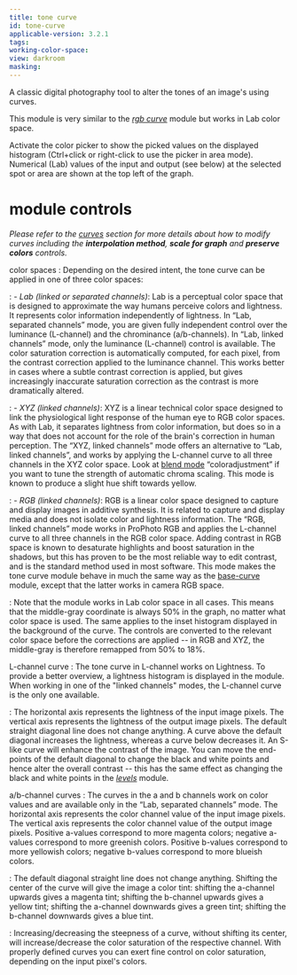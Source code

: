 ```yaml
---
title: tone curve
id: tone-curve
applicable-version: 3.2.1
tags: 
working-color-space:  
view: darkroom
masking: 
---
```


A classic digital photography tool to alter the tones of an image's using curves.

This module is very similar to the [_rgb curve_](./rgb-curve.md) module but works in Lab color space.

Activate the color picker to show the picked values on the displayed histogram (Ctrl+click or right-click to use the picker in area mode). Numerical (Lab) values of the input and output (see below) at the selected spot or area are shown at the top left of the graph.

# module controls

_Please refer to the [curves](../../darkroom/processing-modules/curves.md) section for more details about how to modify curves including the **interpolation method**, **scale for graph** and **preserve colors** controls._

color spaces
: Depending on the desired intent, the tone curve can be applied in one of three color spaces:

: - _Lab (linked or separated channels)_: Lab is a perceptual color space that is designed to approximate the way humans perceive colors and lightness. It represents color information independently of lightness. In “Lab, separated channels” mode, you are given fully independent control over the luminance (L-channel) and the chrominance (a/b-channels). In “Lab, linked channels” mode, only the luminance (L-channel) control is available. The color saturation correction is automatically computed, for each pixel, from the contrast correction applied to the luminance channel. This works better in cases where a subtle contrast correction is applied, but gives increasingly inaccurate saturation correction as the contrast is more dramatically altered.

: - _XYZ (linked channels)_: XYZ is a linear technical color space designed to link the physiological light response of the human eye to RGB color spaces. As with Lab, it separates lightness from color information, but does so in a way that does not account for the role of the brain's correction in human perception. The “XYZ, linked channels” mode offers an alternative to “Lab, linked channels”, and works by applying the L-channel curve to all three channels in the XYZ color space. Look at [blend mode](../../darkroom/masking-and-blending/blend-modes.md) “coloradjustment” if you want to tune the strength of automatic chroma scaling. This mode is known to produce a slight hue shift towards yellow.

: - _RGB (linked channels)_: RGB is a linear color space designed to capture and display images in additive synthesis. It is related to capture and display media and does not isolate color and lightness information. The “RGB, linked channels” mode works in ProPhoto RGB and applies the L-channel curve to all three channels in the RGB color space. Adding contrast in RGB space is known to desaturate highlights and boost saturation in the shadows, but this has proven to be the most reliable way to edit contrast, and is the standard method used in most software. This mode makes the tone curve module behave in much the same way as the [base-curve](./base-curve.md) module, except that the latter works in camera RGB space.

: Note that the module works in Lab color space in all cases. This means that the middle-gray coordinate is always 50% in the graph, no matter what color space is used. The same applies to the inset histogram displayed in the background of the curve. The controls are converted to the relevant color space before the corrections are applied -- in RGB and XYZ, the middle-gray is therefore remapped from 50% to 18%.

L-channel curve
: The tone curve in L-channel works on Lightness. To provide a better overview, a lightness histogram is displayed in the module. When working in one of the "linked channels" modes, the L-channel curve is the only one available.

: The horizontal axis represents the lightness of the input image pixels. The vertical axis represents the lightness of the output image pixels. The default straight diagonal line does not change anything. A curve above the default diagonal increases the lightness, whereas a curve below decreases it. An S-like curve will enhance the contrast of the image. You can move the end-points of the default diagonal to change the black and white points and hence alter the overall contrast -- this has the same effect as changing the black and white points in the [_levels_](./levels.md) module.

a/b-channel curves
: The curves in the a and b channels work on color values and are available only in the “Lab, separated channels” mode. The horizontal axis represents the color channel value of the input image pixels. The vertical axis represents the color channel value of the output image pixels. Positive a-values correspond to more magenta colors; negative a-values correspond to more greenish colors. Positive b-values correspond to more yellowish colors; negative b-values correspond to more blueish colors.

: The default diagonal straight line does not change anything. Shifting the center of the curve will give the image a color tint: shifting the a-channel upwards gives a magenta tint; shifting the b-channel upwards gives a yellow tint; shifting the a-channel downwards gives a green tint; shifting the b-channel downwards gives a blue tint.

: Increasing/decreasing the steepness of a curve, without shifting its center, will increase/decrease the color saturation of the respective channel. With properly defined curves you can exert fine control on color saturation, depending on the input pixel's colors.
